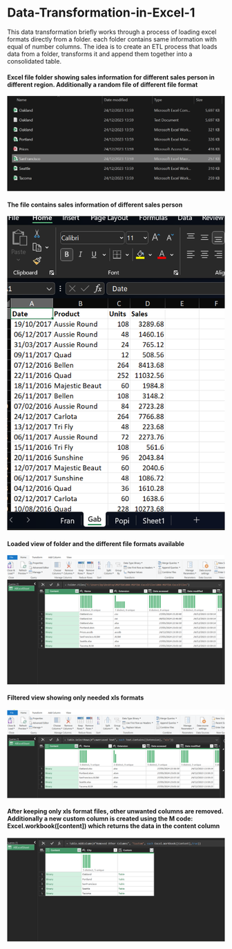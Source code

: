 # Data-Transformation-in-Excel-1
This data transformation briefly works through a process of loading excel formats directly from a folder. each folder contains same information with equal of number columns. The idea is to create an ETL process that loads data from a folder, transforms it and append them together into a consolidated table. 

#### Excel file folder showing sales information for different sales person in different region. Additionally a random file of different file format

![](folder_look.png)

#### The file contains sales information of different sales person
![](actual_look.png)

#### Loaded view of folder and the different file formats available
![](file_formats.png)

#### Filtered view showing only needed xls formats
![](xls_format.png)

#### After keeping only xls format files, other unwanted columns are removed. Additionally a new custom column is created using the M code: Excel.workbook([content]) which returns the data in the content column
![](m_code_function.png)

####
